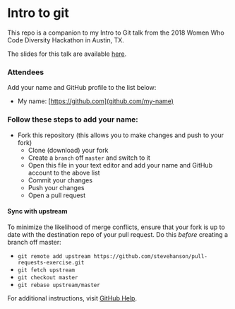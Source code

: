 
# Intro to git

This repo is a companion to my Intro to Git talk from the 2018 Women Who Code
Diversity Hackathon in Austin, TX.

The slides for this talk are available [here](https://files.shanson.co/git-2018.pdf).

### Attendees

Add your name and GitHub profile to the list below:

* My name: [https://github.com](github.com/my-name)

### Follow these steps to add your name:

* Fork this repository (this allows you to make changes and push to your fork)
  * Clone (download) your fork
  * Create a `branch` off `master` and switch to it
  * Open this file in your text editor and add your name and GitHub account to the above list
  * Commit your changes
  * Push your changes
  * Open a pull request

#### Sync with upstream

  To minimize the likelihood of merge conflicts, ensure that your fork is up to
  date with the destination repo of your pull request. Do this _before_ creating a
  branch off master:

  * `git remote add upstream https://github.com/stevehanson/pull-requests-exercise.git`
  * `git fetch upstream`
  * `git checkout master`
  * `git rebase upstream/master`

  For additional instructions, visit [GitHub Help](https://help.github.com/categories/collaborating-on-projects-using-pull-requests/).

